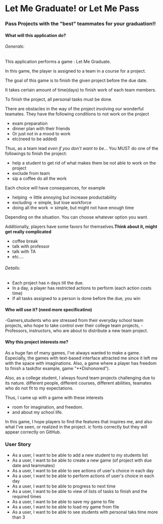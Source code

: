 # Let Me Graduate! or Let Me Pass

### Pass Projects with the "best" teammates for your graduation!!

#### What will this application do? 

###### Generals:

This application performs a game : Let Me Graduate.

In this game, the player is assigned to a team in a course for a project. 

The goal of this game is to finish the given project before the due date. 

It takes certain amount of time(days) to finish work of each team members.
 
To finish the project, all personal tasks must be done. 

There are obstacles in the way of the project involving our wonderful teamates. 
They have the following conditions to not work on the project

- exam preparation 
- dinner plan with their friends
- Or just not in a mood to work
- etc(need to be added)

Thus, as a team lead *even if you don't want to be...*
You MUST do one of the followings to finish the project:

- help a student to get rid of what makes them be not able to work on the project
- exclude from team
- sip a coffee do all the work

Each choice will have consequences, for example

- helping -> little annoying but increase productability
- excluding -> simple, but lose workforce
- doing all the work -> simple, but might not have enough time

Depending on the situation. You can choose whatever option you want.

Additionally, players have some favors for themselves.**Think about it, might get really complicated**

- coffee break
- talk with professor
- talk with TA  
- etc....

###### Details:

- Each project has n days till the due. 
- In a day, a player has restricted actions to perform (each action costs time)
- If all tasks assigned to a person is done before the due, you win

#### Who will use it? (need more specificatino)

-Gamers,students who are stressed from their everyday school team projects, 
who hope to take control over their college team projects, 
-Professors, instructors, who are about to distribute a new team project. 

#### Why this project interests me?

As a huge fan of many games, I've always wanted to make a game. Especially, the games with 
text-based interface attracted me since it left me with the space with imaginations. Also, a game where a
player has freedom to finish a task(for example, game "**Dishonored").

Also, as a college student, I always found team projects challenging due to its nature. 
different people, different courses, different abilities, teamates who do not fit to my expectations. 

Thus, I came up with a game with these interests
- room for imagination, and freedom.
- and about my school life.

In this game, I hope players to find the features that inspires me, and also what I've seen, or realized in the project. 
ic fonts correctly but they will appear correctly on GitHub.

### User Story

- As a user, I want to be able to add a new student to my students list
- As a user, I want to be able to create a new game (of  project with due date and teammates)
- As a user, I want to be able to see actions of user's choice in each day
- As a user, I want to be able to perform actions of user's choice in each day
- As a user, I want to be able to progress to next time
- As a user, I want to be able to view of lists of tasks to finish and the required times
- As a user, I want to be able to save my game to file
- As a user, I want to be able to load my game from file
- As a user, I want to be able to see students with personal taks time more than 3